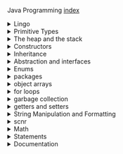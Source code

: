  Java Programming
[index](index.md)

<details> <summary>Lingo</summary>

Modular development - Devide a program into modules or microservices. Test and develop each separately.
Incremental development - test as you develop. Test constantly.
Method stub - empty or "abstract" method that does nothing YET. Will eventually do something



</summary> </details>



<details> <summary>Primitive Types</summary>

Acronym | Value | Bytes
---------------|-------------|---|
| Be | Boolean | 1
| Careful | Char | 2
| Bears | Byte | 1
| Shouldn't | Short | 2
| Ingest | Int | 4
| Large | Long | 8
| Furry | Float | 4
| Dogs | Double | 8


</summary> </details>



<details> <summary>The heap and the stack</summary>

- Methods live in the stack. Newest at the top
- The stack stores frames
- Local varaibles live on the stack
- The stack is part of the JVM's memory
- Reference variables point to the heap
- Completed methods pop out of the stack



- Objects live on the heap
- Instace variables live on the heap
- Unreferenced stuff in the heap goes to the garbage collector

</summary> </details>


<details> <summary>Constructors</summary>

- This calls the Duck constructor: `Duck d = new Duck();`
- If the class has no manually written constructor, it will automatically run anyway
- Manually construct on object by creating a method with it's class's name (example below)

```
public class Duck {
    public Duck(){
        System.out.println("Quack");
    }
}

```
- Parameters can be passed into a constructor to immeditly give the object values

```
public class Duck {
    public Duck(int duckSize){
        int size = duckSize;
        System.out.println("Quack");
    }
}

```
- Constructors can be 'overloaded' just like normal methods
- If the duck is created and an int is passed int the top 
```
public class Duck {
    public Duck(int duckSize){
        int size = duckSize;
        System.out.println("Quack");
    }
    public Duck(String duckName){
        String name = duckName;
    }
}

```



</summary> </details>



<details> <summary>Inheritance</summary>

- Subclasses cannot access private methods of their superclass without getters. 
- Use 'protected' instead of 'private' to allow subclasses access to variables.
- Inheritance chains one inside another. Use interfaces for a more flexable option.

- Method overriding: A subclass's method has the same name as a method in it's parent
- Method overloading: A class has multiple methods with the same name and different param

```java
class Vehicle {
    public void move(){}
}
class Car extends Vehicle {  //create a subclass
    super.move();           //call a method from the superclass
    private int numberOfCylinders;

    public int getNumberOfCylinders(){
        return numberOfCylinders;
    }

    public void setNumberOfCylinders(int numberOfCylanders) {
        this.numberOfCylinders = numberOfCylinders;
    }


}
```


</summary> </details>



<details> <summary>Abstraction and interfaces</summary>


- An interface is an abstract class used to group related methods with empty bodies
- Classes can 'impliment' interfaces and use their methods using the 'impliment' keyword
- A class can impliment multiple interfaces, just separate them with a comma
```java
interface Animal{
    public void animalSound();
    public void run();
    public void sleep();
}

class Pig implements Animal {
  public void animalSound() {
    System.out.println("The pig says: wee wee");
  }
  public void sleep() {
    System.out.println("Zzz");
  }
}



```

</summary> </details>


<details> <summary>Enums</summary>

- Enums store values that are unlikely to change, like months or days of the week
- This can be used for 'multiple choice' type fields

```java
public enum Cars {

    bugatti(200, "blue", "jeff"),
    honda(300, "red", "Trevor"),
    shitBox(25, "green", "bill")

    private int speed;
    private final String color;
    private final String owner;

    //This is called the constructor
    Cars (int speed, String color, String owner){
    this.speed = speed;
    this.color = color;
    this.owner = owner;
    }
    //getter method for the enum
    public int getSpeed(){
        return speed
    }
}
// Main method to test this enum
public static void main(String[] args){
    Cars car = Cars.shitBox; 

    System.out.println(car.getSpeed()); //this would print the speed of shitbox

    for (Cars myCar: Car.values()){
        System.out.println(myCar.getSpeed()); // This for loop prints the speed of every car
    }                                       
}

```
</summary> </details>



<details> <summary>packages</summary>

- Indicate how class is packaged `package java111.project5;`
- Normally source code is kept in a source folder 'src'
- Normally compiled classes are kept in a folder 'classes'
- Indicate where to place compiled classes `javac -d classes`
- The compiler will mirror the directory heirarchy of 'src'
- compile with `javac -classpath classes -d classes src/java111/project/*.java`

</summary> </details>



<details> <summary>object arrays</summary>

- Array indexing starts at zero.
- Arrays are pointed with reference variables
- Arrays can contain reference-type variables, primative-type variables, null, or all of the above

```java
public class ExampleCars{
public Vehicle carArrayReference[];
    public static void main(String[] args){
        Vehicle car1 = new Vehicle();
        Vehicle car2 = new Vehicle();
        Vehicle car3 = new Vehicle();
        carArrayReference = new Vehicle[]{car1, car2, car3};
    }
}

```

</summary> </details>


<details> <summary>for loops</summary>


- Array indexing starts at zero.
- for loops use the format **for (start; stop; step) {}**
- The example below will iterate through every car in the car array lowest to highest and make it drive.

```java
public class ExampleLoop{

    public static void main(String[] args){
        for (int i = 0; i < carArrayReference.length; i++) {
            carArrayReference[i].drive();
        }
    }
}
```


</summary> </details>







<details> <summary>garbage collection</summary>

- if an object isn't being pointed to by a reference like `new exampleObject()` it will be deleted.

- if one object reference is set equal to another they will read from the same spot in ram.

- if a reference is reassigned and the previous object has no reference, it will be deleted.


</summary> </details>


<details> <summary>getters and setters</summary>

- A getter is a method that allows external classes to access private variables in a class.
- A setter is a method that allows external classes to set private variables in a class.

```java
public class ExampleClass{

    private int exampleInt = 2;

    public int void exampleGet(){
        return exampleInt;
    }
    public void exampleSet(int externalInt){
        exampleInt = externalInt;
    }
}
```

</summary> </details>


<details> <summary>String Manipulation and Formatting</summary>


- By default printing a 'char' will output it's ascii id number
- specify that you want to output the char as a string: System.out.print("" + exampleChar);

Escape Sequence | Char
----------------|-----------
`\n` | newline
`\t` | tab
`\'` | single quote
`\'` | double quote
`//` | backslash


```java
public class example{
    double myDouble = 23.45
    public static void main(String[] args){
    System.out.println("say \"Hello\" using quotes inside a string with escape sequence");
    System.out.println("\tIndented by one tab");
    System.out.println("\\ this is a backslach inside a string");
    System.out.printf("%.2f\n", double ) //this prints a formated double with a newline after it
    }
}
```
</br>
String Comparison
- The final character in a string has an index one less than it's length. 
> finalCharacterIndex = exampleString.length() - 1;  </br>


``` Java
if (stringOne.compareTo(stringTwo) > 0) {System.out.println("stringOne is greater than stringTwo");}
if (stringOne.compareToIgnoreCase(stringTwo) > 0) {System.out.println("stringOne is greater than stringTwo");}
stringThree.replace("Goodbye", "hello");
String.indexOf("i", 3) //Find index of third instance of the letter
stringFour.subSequence(

```



</summary> </details>


<details> <summary>scnr</summary>

method  | purpose
--------|-----------
nextLine() | prints the entire line including any whitespace
next() | print the first word in the string exculding whitespace


</summary> </details>


<details> <summary>Math </summary>



Method | Behavior | Example
-------|----------|--------
sqrt(x) | Square root | Math.sqrt(9.0);
pow(x,y) | $x^y$ | Math.pow(2.3,3.4);
abs | $/mid x /mid$ | Math.abs(-99.3);


- The modulo operator '%' evaluates the remainder of a division problem Example: `58 % 10 = 8`


</summary> </details>



<details> <summary>Statements</summary>

- If else statements have a shorthand
- The two expressions below are the same
```java
if (x > 20) {y = 3;} else {y = x;}
y = (x > 20) ? 3 : x; //this is shorthand for the expression above

if (!(z > 20 && z < 30)) z += 99; //No need for parenthesis if there is only one expression
```


```java
switch (n) {
    case 0:
        System.out.println("n is 0");
        break;
    case 100:
        system.out.println("n is 100");
        break;
    default:
        system.out.println("n is none of the above");
    case -3:
        System.out.println("n is -3");
        break;
}
```
output: </br>
> n is none of the above </br>
> n is -3
- The switch keyword checks for equality
- Each case is a check for equality
- The default case triggers if none of the above are true
- A break statement must end each case, or the proceeding case will be triggeres even if it's false.


</summary> </details>


<details> <summary>Documentation</summary>




</summary> </details>


